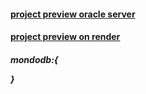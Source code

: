 <h4 ><a target="" href="http://161.118.171.56:8000/" traget="_blank"> project preview oracle server</a></h4>
<h4 ><a target="" href="https://nodejsbackend-dzsn.onrender.com" traget="_blank"> project preview on render</a></h4>

<h5>
mondodb:{
    
}
</h5>

